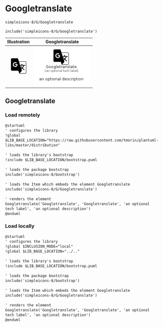 # Googletranslate


```text
simpleicons-8/G/Googletranslate
```

```text
include('simpleicons-8/G/Googletranslate')
```



| Illustration | Googletranslate |
| :---: | :---: |
| ![illustration for Illustration](../../simpleicons-8/G/Googletranslate.png) | ![illustration for Googletranslate](../../simpleicons-8/G/Googletranslate.Local.png) |




## Googletranslate

### Load remotely
```plantuml
@startuml
' configures the library
!global $LIB_BASE_LOCATION="https://raw.githubusercontent.com/tmorin/plantuml-libs/master/distribution"

' loads the library's bootstrap
!include $LIB_BASE_LOCATION/bootstrap.puml

' loads the package bootstrap
include('simpleicons-8/bootstrap')

' loads the Item which embeds the element Googletranslate
include('simpleicons-8/G/Googletranslate')

' renders the element
Googletranslate('Googletranslate', 'Googletranslate', 'an optional tech label', 'an optional description')
@enduml
```

### Load locally
```plantuml
@startuml
' configures the library
!global $INCLUSION_MODE="local"
!global $LIB_BASE_LOCATION="../.."

' loads the library's bootstrap
!include $LIB_BASE_LOCATION/bootstrap.puml

' loads the package bootstrap
include('simpleicons-8/bootstrap')

' loads the Item which embeds the element Googletranslate
include('simpleicons-8/G/Googletranslate')

' renders the element
Googletranslate('Googletranslate', 'Googletranslate', 'an optional tech label', 'an optional description')
@enduml
```

